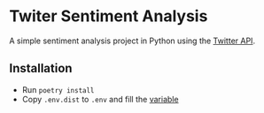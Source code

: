 # Twiter Sentiment Analysis

A simple sentiment analysis project in Python using the [Twitter API](https://developer.twitter.com/en/docs).

## Installation

- Run `poetry install`
- Copy `.env.dist` to `.env` and fill the [variable](https://developer.twitter.com/en/docs/twitter-api/getting-started/getting-access-to-the-twitter-api)
